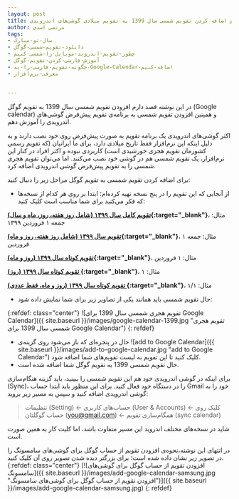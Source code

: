 ```yaml
---
layout: post
title: آموزش اضافه کردن تقویم شمسی سال 1399 به تقویم میلادی گوشی‌های اندرویدی
author: مرتضی اسدی
tags:
- سال-نو-مبارک
- دانلود-تقویم-شمسی-گوگل
- چطور-تقویم-اندروید-موبایل-را-شمسی-کنیم
- آموزش-فارسی-کردن-تقویم-گوگل
- چگونه-تقویم-فارسی-را-به-Google-Calendar-اضافه-کنیم
- معرفی-نرم‌افزار


---
```

در این نوشته قصد دارم افزودن تقویم شمسی سال 1399 به تقویم گوگل (Google calendar) و همپنین افزودن تقویم شمسی به برنامه‌ی تقویم پیش‌فرض گوشی‌های اندرویدی را آموزش دهم.


اکثر گوشی‌های اندرویدی یک برنامه تقویم به صورت پیش‌فرض روی خود نصب دارند  و به دلیل اینکه این نرم‌افزار فقط تاریخ میلادی دارد، برای ما ایرانیان (که تقویم رسمی کشورمان تقویم هجری خورشیدی است) کاربردی نبوده و اکثر افراد در کنار این نرم‌افزار،  یک تقویم شمسی هم در گوشی خود نصب می‌کنند. اما می‌توان تقویم هجری شمسی را به تقویم پیش‌فرض گوشی اندرویدی اضافه کرد.

برای اضافه کردن تقویم شمسی به تقویم گوگل مراحل زیر را دنبال کنید:
- از آنجایی که این تقویم را در پنج نسخه تهیه کرده‌ام؛ ابتدا بر روی هر کدام از نسخه‌ها که فکر می‌کنید برای شما مناسب است کلیک کنید:

**[تقویم کامل سال ۱۳۹۹ (شامل روز هفته، روز، ماه و سال)](https://calendar.google.com/calendar/embed?src=2fbipn4ked5p9h7jrjpjjj8qn4%40group.calendar.google.com&ctz=Asia%2FTehran){:target="_blank"}**، مثال: جمعه ۱ فروردین ۱۳۹۹

**[تقویم سال ۱۳۹۹ (شامل روز هفته، روز و ماه)](https://calendar.google.com/calendar/embed?src=763potfl4pqobqe5k6vfpq2vr4%40group.calendar.google.com&ctz=Asia%2FTehran){:target="_blank"}**، مثال: جمعه ۱ فروردین

**[تقویم کوتاه سال ١٣٩٩ (روز و ماه)](https://calendar.google.com/calendar/embed?src=aetlrnvpf6tk2dhc7ijk50p8r8%40group.calendar.google.com&ctz=Asia%2FTehran){:target="_blank"}**، مثال: ۱ فروردین

**[ تقویم کوتاه سال ١٣٩٩ (روز) ](https://calendar.google.com/calendar/embed?src=rp8lfm47korun21j0stor4ckfk%40group.calendar.google.com&ctz=Asia%2FTehran){:target="_blank"}**، مثال: ۱


**[ تقویم کوتاه سال ١٣٩٩ (روز و ماه، فقط عددی) ](https://calendar.google.com/calendar/embed?src=btjvhli5t51av9puchmndcqbk0%40group.calendar.google.com&ctz=Asia%2FTehran){:target="_blank"}**، مثال: ۱/۱

- حال تقویم شمسی باید همانند یکی از تصاویر زیر برای شما نمایش داده شود:

{:refdef: class="center"}
![تقویم هجری شمسی سال 1399 برای Google Calendar]({{ site.baseurl }}/images/google-calendar-1399.jpg "تقویم هجری شمسی سال 1399 برای Google Calendar")
{: refdef}

- حال در پنجره‌ای که باز می‌شود روی گزینه‌ی ![add to Google Calendar]({{ site.baseurl }}/images/add-to-google-calendar.jpg "add to Google Calendar") کلیک کنید تا این تقویم به لیست تقویم‌های شما اضافه شود.‌
- حال تقویم شمسی 1399 به تقویم گوگل شما اضافه شده است.

برای اینکه در گوشی اندرویدی خود هم این تقویم شمسی را ببینید، باید گزینه هنگام‌سازی (Sync)، را در دستگاه خود فعال کنید. برای این منظور باید ابتدا حساب Gmail خود را به گوشی اندرویدی اضافه کنید و سپس به مسیر زیر بروید:

> تنظیمات (Setting) ← حساب‌های کاربری (User & Accounts) ← کلیک روی حساب گوگلتان (you@gmail.com) ← همگام‌سازی تقویم (sync calendar)

شاید در نسخه‌های مختلف اندروید این مسیر متفاوت باشد، اما کلیت کار به همین صورت است.

در انتهای این نوشته،‌نحوه‌ی افزودن تقویم از حساب گوگل برای گوشی‌های سامسونگ را در تصویر زیر نشان داده شده است؛ برای بزرگتر دیده شدن تصویر روی آن کلیک کنید. 
{:refdef: class="center"}
[![افزودن تقویم از حساب گوگل برای گوشی‌های سامسونگ]({{ site.baseurl }}/images/add-google-calendar-samsung.jpg "افزودن تقویم از حساب گوگل برای گوشی‌های سامسونگ")]({{ site.baseurl }}/images/add-google-calendar-samsung.jpg)
{: refdef}
